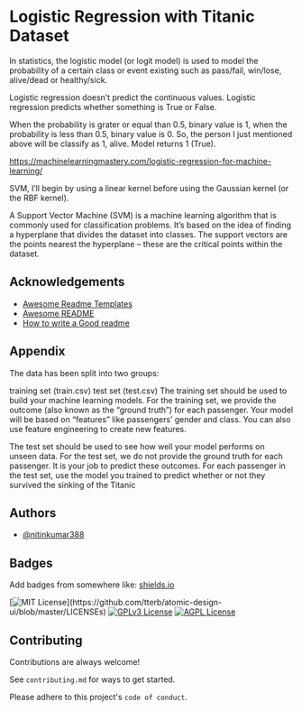 
#  Logistic Regression with Titanic Dataset
In statistics, the logistic model (or logit model) is used to model the probability of a certain class or event existing such as pass/fail, win/lose, alive/dead or healthy/sick.

Logistic regression doesn’t predict the continuous values. Logistic regression predicts whether something is True or False.


When the probability is grater or equal than 0.5, binary value is 1, when the probability is less than 0.5, binary value is 0. So, the person I just mentioned above will be classify as 1, alive. Model returns 1 (True).

https://machinelearningmastery.com/logistic-regression-for-machine-learning/



SVM, I’ll begin by using a linear kernel before using the Gaussian kernel (or the RBF kernel).

A Support Vector Machine (SVM) is a machine learning algorithm that is commonly used for classification problems. It’s based on the idea of finding a hyperplane that divides the dataset into classes. The support vectors are the points nearest the hyperplane – these are the critical points within the dataset.


## Acknowledgements

 - [Awesome Readme Templates](https://awesomeopensource.com/project/elangosundar/awesome-README-templates)
 - [Awesome README](https://github.com/matiassingers/awesome-readme)
 - [How to write a Good readme](https://bulldogjob.com/news/449-how-to-write-a-good-readme-for-your-github-project)

  
## Appendix

The data has been split into two groups:

training set (train.csv)
test set (test.csv)
The training set should be used to build your machine learning models. For the training set, we provide the outcome (also known as the “ground truth”) for each passenger. Your model will be based on “features” like passengers’ gender and class. You can also use feature engineering to create new features.

The test set should be used to see how well your model performs on unseen data. For the test set, we do not provide the ground truth for each passenger. It is your job to predict these outcomes. For each passenger in the test set, use the model you trained to predict whether or not they survived the sinking of the Titanic

  
## Authors

- [@nitinkumar388](https://github.com/nitinkumar388)

  
## Badges

Add badges from somewhere like: [shields.io](https://shields.io/)

[![MIT License](https://img.shields.io/apm/l/atomic-design-ui.svg?)](https://github.com/tterb/atomic-design-ui/blob/master/LICENSEs)
[![GPLv3 License](https://img.shields.io/badge/License-GPL%20v3-yellow.svg)](https://opensource.org/licenses/)
[![AGPL License](https://img.shields.io/badge/license-AGPL-blue.svg)](http://www.gnu.org/licenses/agpl-3.0)

  
## Contributing

Contributions are always welcome!

See `contributing.md` for ways to get started.

Please adhere to this project's `code of conduct`.

  
